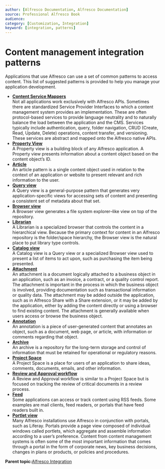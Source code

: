 ```yaml
---
author: [Alfresco Documentation, Alfresco Documentation]
source: Professional Alfresco Book
audience: 
category: [Customization, Integration]
keyword: [integration, patterns]
---
```


# Content management integration patterns

Applications that use Alfresco can use a set of common patterns to access content. This list of suggested patterns is provided to help you manage your application development.

-   **[Content Service Mappers](../concepts/integration-mappers.md)**  
Not all applications work exclusively with Alfresco APIs. Sometimes there are standardized Service Provider Interfaces to which a content management system provides an implementation. These are often protocol-based services to provide language neutrality and to naturally balance the load between the application and the CMS. Services typically include authentication, query, folder navigation, CRUD \(Create, Read, Update, Delete\) operations, content transfer, and versioning. These services are abstract and mapped onto the Alfresco native APIs.
-   **[Property View](../concepts/integration-propview.md)**  
A Property view is a building block of any Alfresco application. A Property view presents information about a content object based on the content object’s ID.
-   **[Article](../concepts/integration-article.md)**  
An article pattern is a single content object used in relation to the context of an application or website to present relevant and rich information to the user.
-   **[Query view](../concepts/integration-query.md)**  
A Query view is a general-purpose pattern that generates very application-specific views for accessing sets of content and presenting a consistent set of metadata about that set.
-   **[Browser view](../concepts/integration-browser.md)**  
A Browser view generates a file system explorer–like view on top of the repository.
-   **[Librarian](../concepts/integration-librarian.md)**  
A Librarian is a specialized browser that controls the content in a hierarchical view. Because the primary context for content in an Alfresco repository is the folder/space hierarchy, the Browser view is the natural place to put library type controls.
-   **[Catalog view](../concepts/integration-catalog.md)**  
A Catalog view is a Query view or a specialized Browser view used to present a list of items to act upon, such as purchasing the item being presented.
-   **[Attachment](../concepts/integration-attachment.md)**  
An attachment is a document logically attached to a business object in an application, such as an invoice, a contract, or a quality control report. The attachment is important in the process in which the business object is involved, providing documentation such as transactional information or quality data. The attachment may be added outside the application, such as in Alfresco Share with a Share extension, or it may be added by the application, either by adding the content directly or using a browser to find existing content. The attachment is generally available when users access or browse the business object.
-   **[Annotation](../concepts/integration-annotation.md)**  
An annotation is a piece of user-generated content that annotates an object, such as a document, web page, or article, with information or comments regarding that object.
-   **[Archive](../concepts/integration-archive.md)**  
An archive is a repository for the long-term storage and control of information that must be retained for operational or regulatory reasons.
-   **[Project Space](../concepts/integration-projectSpace.md)**  
A Project Space is a place for users of an application to share ideas, comments, documents, emails, and other information.
-   **[Review and Approval workflow](../concepts/integration-workflow.md)**  
A Review and Approval workflow is similar to a Project Space but is focused on tracking the review of critical documents in a review process.
-   **[Feed](../concepts/integration-feed.md)**  
Some applications can access or track content using RSS feeds. Some examples are mail clients, feed readers, or portals that have feed readers built in.
-   **[Portlet view](../concepts/integration-portlet.md)**  
Many Alfresco installations use Alfresco in conjunction with portals, such as Liferay. Portals provide a page view composed of individual windows called portlets, which aggregate and assemble information according to a user’s preference. Content from content management systems is often some of the most important information that comes through a portal in the form of corporate news, key business decisions, changes in plans or products, or policies and procedures.

**Parent topic:**[Alfresco Integration](../concepts/integration-options.md)

